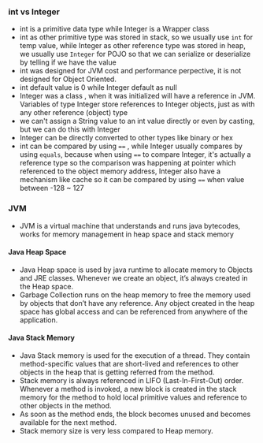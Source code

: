 ### int vs Integer
- int is a primitive data type while Integer is a Wrapper class
- int as other primitive type was stored in stack, so we usually use `int` for temp value, while Integer as other reference type was stored in heap, we usually use `Integer` for POJO so that we can serialize or deserialize by telling if we have the value
- int was designed for JVM cost and performance perpective, it is not designed for Object Oriented. 
- int default value is 0 while Integer default as null
- Integer was a class , when it was initialized will have a reference in JVM. Variables of type Integer store references to Integer objects, just as with any other reference (object) type
- we can't assign a String value to an int value directly or even by casting, but we can do this with Integer
- Integer can be directly converted to other types like binary or hex
- int can be compared by using `==` , while Integer usually compares by using `equals`, because when using `==` to compare Integer, it's actually a reference type so the comparison was happening at pointer which referenced to the object memory address, Integer also have a mechanism like cache so it can be compared by using `==` when value between -128 ~ 127
### JVM
- JVM is a virtual machine that understands and runs java bytecodes, works for memory management in heap space and stack memory
#### Java Heap Space
- Java Heap space is used by java runtime to allocate memory to Objects and JRE classes. Whenever we create an object, it’s always created in the Heap space.
- Garbage Collection runs on the heap memory to free the memory used by objects that don’t have any reference. Any object created in the heap space has global access and can be referenced from anywhere of the application.
####  Java Stack Memory
- Java Stack memory is used for the execution of a thread. They contain method-specific values that are short-lived and references to other objects in the heap that is getting referred from the method.
- Stack memory is always referenced in LIFO (Last-In-First-Out) order. Whenever a method is invoked, a new block is created in the stack memory for the method to hold local primitive values and reference to other objects in the method.
- As soon as the method ends, the block becomes unused and becomes available for the next method.  
- Stack memory size is very less compared to Heap memory.
<!--stackedit_data:
eyJoaXN0b3J5IjpbLTc4NjUwMDE3OF19
-->